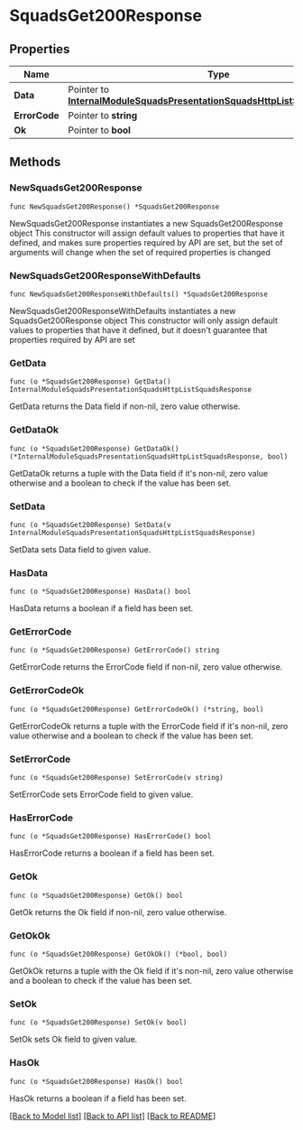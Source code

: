 # SquadsGet200Response

## Properties

Name | Type | Description | Notes
------------ | ------------- | ------------- | -------------
**Data** | Pointer to [**InternalModuleSquadsPresentationSquadsHttpListSquadsResponse**](InternalModuleSquadsPresentationSquadsHttpListSquadsResponse.md) |  | [optional] 
**ErrorCode** | Pointer to **string** |  | [optional] 
**Ok** | Pointer to **bool** |  | [optional] 

## Methods

### NewSquadsGet200Response

`func NewSquadsGet200Response() *SquadsGet200Response`

NewSquadsGet200Response instantiates a new SquadsGet200Response object
This constructor will assign default values to properties that have it defined,
and makes sure properties required by API are set, but the set of arguments
will change when the set of required properties is changed

### NewSquadsGet200ResponseWithDefaults

`func NewSquadsGet200ResponseWithDefaults() *SquadsGet200Response`

NewSquadsGet200ResponseWithDefaults instantiates a new SquadsGet200Response object
This constructor will only assign default values to properties that have it defined,
but it doesn't guarantee that properties required by API are set

### GetData

`func (o *SquadsGet200Response) GetData() InternalModuleSquadsPresentationSquadsHttpListSquadsResponse`

GetData returns the Data field if non-nil, zero value otherwise.

### GetDataOk

`func (o *SquadsGet200Response) GetDataOk() (*InternalModuleSquadsPresentationSquadsHttpListSquadsResponse, bool)`

GetDataOk returns a tuple with the Data field if it's non-nil, zero value otherwise
and a boolean to check if the value has been set.

### SetData

`func (o *SquadsGet200Response) SetData(v InternalModuleSquadsPresentationSquadsHttpListSquadsResponse)`

SetData sets Data field to given value.

### HasData

`func (o *SquadsGet200Response) HasData() bool`

HasData returns a boolean if a field has been set.

### GetErrorCode

`func (o *SquadsGet200Response) GetErrorCode() string`

GetErrorCode returns the ErrorCode field if non-nil, zero value otherwise.

### GetErrorCodeOk

`func (o *SquadsGet200Response) GetErrorCodeOk() (*string, bool)`

GetErrorCodeOk returns a tuple with the ErrorCode field if it's non-nil, zero value otherwise
and a boolean to check if the value has been set.

### SetErrorCode

`func (o *SquadsGet200Response) SetErrorCode(v string)`

SetErrorCode sets ErrorCode field to given value.

### HasErrorCode

`func (o *SquadsGet200Response) HasErrorCode() bool`

HasErrorCode returns a boolean if a field has been set.

### GetOk

`func (o *SquadsGet200Response) GetOk() bool`

GetOk returns the Ok field if non-nil, zero value otherwise.

### GetOkOk

`func (o *SquadsGet200Response) GetOkOk() (*bool, bool)`

GetOkOk returns a tuple with the Ok field if it's non-nil, zero value otherwise
and a boolean to check if the value has been set.

### SetOk

`func (o *SquadsGet200Response) SetOk(v bool)`

SetOk sets Ok field to given value.

### HasOk

`func (o *SquadsGet200Response) HasOk() bool`

HasOk returns a boolean if a field has been set.


[[Back to Model list]](../README.md#documentation-for-models) [[Back to API list]](../README.md#documentation-for-api-endpoints) [[Back to README]](../README.md)


